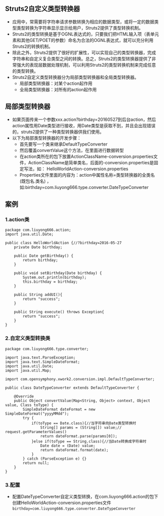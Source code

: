 ## Struts2自定义类型转换器
- 应用中，常需要将字符串请求参数转换为相应的数据类型，或将一定的数据类型类型转换为字符串显示显示给用户，Struts2提供了类型转换机制。 
- Struts2的类型转换是基于OGNL表达式的，只要我们把HTML输入项（表单元素和其他GET/POET的参数）命名为合法的OGNL表达式，就可以充分利用Struts2的转换机制。 
- 除此之外，Struts2提供了很好的扩展性，可以实现自己的类型转换器，完成字符串和自定义复合类型之间的转换。总之，Struts2的类型转换器提供了非常强大的表现层数据处理机制，可以利用Struts2的类型转换机制来完成任意的类型转换。
- Struts2自定义类型转换器分为局部类型转换器和全局类型转换器。
	- 局部类型转换器：对某个action起作用
	- 全局类型转换器：对所有的action起作用

## 局部类型转换器
- 如果页面传来一个参数xxx.action?birthday=20160527到后台action，然后action属性用Date类型进行接收，用Date类型是获取不到，并且会出现错误的，struts2提供了一种类型转换器供我们使用。 
- 以下为局部类型转换器的开发步骤： 
	- 首先要写一个类来继承DefaultTypeConverter
	- 然后覆盖convertValue这个方法，在里面进行数据转型
	- 在action类所在的包下放置ActionClassName-conversion.properties文件，ActionClassName是简单类名，后面的-conversion.properties是固定写法，如： HelloWorldAction-conversion.properties
	- Properties文件里面的内容为：action中属性名称=类型转换器的全类名(既包名.类名) ，如:birthday=com.liuyong666.type.converter.DateTypeConverter

## 案例

### 1.action类
	package com.liuyong666.action;
	import java.util.Date;
	
	public class HelloWorldAction {//?birthday=2016-05-27
		private Date birthday;
		
		public Date getBirthday() {
			return birthday;
		}
	
		public void setBirthday(Date birthday) {
			System.out.println(birthday);
			this.birthday = birthday;
		}
	
		public String addUI(){
			return "success";
		}
	
		public String execute() throws Exception{
			return "success";
		}
	}

### 2.自定义类型转换类

	package com.liuyong666.type.converter;
	
	import java.text.ParseException;
	import java.text.SimpleDateFormat;
	import java.util.Date;
	import java.util.Map;
	
	import com.opensymphony.xwork2.conversion.impl.DefaultTypeConverter;
	
	public class DateTypeConverter extends DefaultTypeConverter {
	
		@Override
		public Object convertValue(Map<String, Object> context, Object value, Class toType) {
			SimpleDateFormat dateFormat = new SimpleDateFormat("yyyyMMdd");
			try { 
				if(toType == Date.class){//当字符串向Date类型转换时
					String[] params = (String[]) value;// request.getParameterValues() 
					return dateFormat.parse(params[0]);
				}else if(toType == String.class){//当Date转换成字符串时
					Date date = (Date) value;
					return dateFormat.format(date);
				}
			} catch (ParseException e) {}
			return null;
		}
	}


### 3.配置
- 配置DateTypeConverter自定义类型转换，在com.liuyong666.action的包下创建HelloWorldAction-conversion.properties文件
```birthday=com.liuyong666.type.converter.DateTypeConverter```